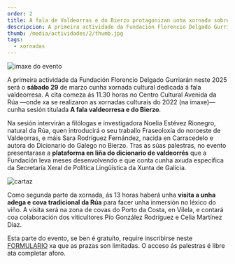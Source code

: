 ```yaml
---
order: 2
title: A fala de Valdeorras e do Bierzo protagonizan unha xornada sobre a lingua na Rúa
descripcion: A primeira actividade da Fundación Florencio Delgado Gurriarán neste 2025 será o sábado 29 de marzo cunha xornada cultural dedicada á fala valdeorresa.
thumb: /media/actividades/2/thumb.jpg
tags:
  - xornadas
---
```


![imaxe do evento](/media/actividades/2/A-Rua_Aula-Avenida_03.jpg)

A primeira actividade da Fundación Florencio Delgado Gurriarán neste 2025 será o **sábado 29** de marzo cunha xornada cultural dedicada á fala valdeorresa. A cita comeza ás 11.30 horas no Centro Cultural Avenida da Rúa —onde xa se realizaron as xornadas culturais do 2022 (na imaxe)— cunha sesión titulada **A fala valdeorresa e do Bierzo**.

Na sesión intervirán a filólogas e investigadora Noelia Estévez Rionegro, natural da Rúa, quen introducirá o seu traballo Fraseoloxía do noroeste de Valdeorras, e máis Sara Rodríguez Fernández, nacida en Carracedelo e autora do Dicionario do Galego no Bierzo. Tras as súas palestras, no evento presentarase a **plataforma en liña do dicionario de valdeorrés** que a Fundación leva meses desenvolvendo e que conta cunha axuda específica da Secretaría Xeral de Política Lingüística da Xunta de Galicia.

![cartaz](/media/actividades/2/FFDG_A-fala-valdeorresa_cartaz_.jpg)

Como segunda parte da xornada, ás 13 horas haberá unha **visita a unha adega e cova tradicional da Rúa** para facer unha inmersión no léxico do viño. A visita será na zona de covas do Porto da Costa, en Vilela, e contará coa colaboración dos viticultores Pío González Rodríguez e Celia Martínez Díaz.

Esta parte do evento, se ben é gratuíto, require inscribirse neste [FORMULARIO](https://docs.google.com/forms/d/e/1FAIpQLSfs1xYWOIWCXVKvvLyo6iJSfhPh__5BwtlMclPndMBuTio_2w/viewform?usp=header) xa que as prazas son limitadas. O acceso ás palestras é libre ata completar aforo.
